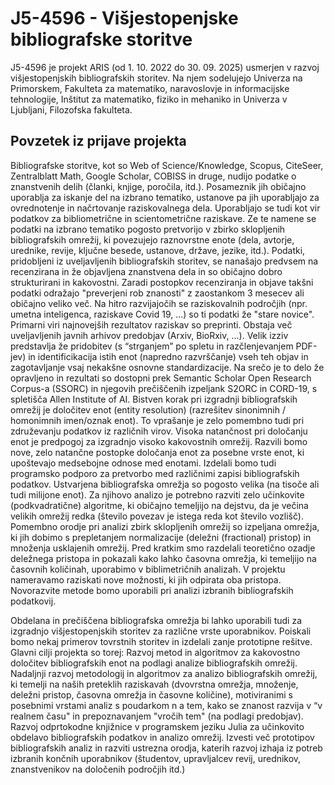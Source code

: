 # J5-4596 - Višjestopenjske bibliografske storitve

J5-4596 je projekt ARIS (od 1. 10. 2022 do 30. 09. 2025) usmerjen v razvoj višjestopenjskih bibliografskih storitev. Na njem sodelujejo
Univerza na Primorskem, Fakulteta za matematiko, naravoslovje in informacijske tehnologije, Inštitut za matematiko, fiziko in mehaniko in
Univerza v Ljubljani, Filozofska fakulteta.

## Povzetek iz prijave projekta

Bibliografske storitve, kot so Web of Science/Knowledge, Scopus, CiteSeer, Zentralblatt
Math, Google Scholar, COBISS in druge, nudijo podatke o znanstvenih delih (članki, knjige,
poročila, itd.). Posameznik jih običajno uporablja za iskanje del na izbrano tematiko,
ustanove pa jih uporabljajo za ovrednotenje in načrtovanje raziskovalnega dela.
Uporabljajo se tudi kot vir podatkov za bibliometrične in scientometrične raziskave. Ze te
namene se podatki na izbrano tematiko pogosto pretvorijo v zbirko sklopljenih bibliografskih
omrežij, ki povezujejo raznovrstne enote (dela, avtorje, urednike, revije, ključne besede,
ustanove, države, jezike, itd.).
Podatki, pridobljeni iz uveljavljenih bibliografskih storitev, se nanašajo predvsem na
recenzirana in že objavljena znanstvena dela in so običajno dobro strukturirani in
kakovostni. Zaradi postopkov recenziranja in objave takšni podatki odražajo "preverjeni rob
znanosti" z zaostankom 3 mesecev ali običajno veliko več. Na hitro razvijajočih se
raziskovalnih področjih (npr. umetna inteligenca, raziskave Covid 19, ...) so ti podatki že
"stare novice".
Primarni viri najnovejših rezultatov raziskav so preprinti. Obstaja več uveljavljenih javnih
arhivov predobjav (Arxiv, BioRxiv, ...). Velik izziv predstavlja že pridobitev (s “strganjem” po
spletu in razčlenjevanjem PDF-jev) in identificikacija istih enot (napredno razvrščanje) vseh
teh objav in zagotavljanje vsaj nekakšne osnovne standardizacije. Na srečo je to delo že
opravljeno in rezultati so dostopni prek Semantic Scholar Open Research Corpus-a (SSORC)
in njegovih prečiščenih izpeljank S2ORC in CORD-19, s spletišča Allen Institute of AI.
Bistven korak pri izgradnji bibliografskih omrežij je določitev enot (entity resolution)
(razrešitev sinonimnih / homonimnih imen/oznak enot). To vprašanje je zelo pomembno tudi
pri združevanju podatkov iz različnih virov. Visoka natančnost pri določanju enot je
predpogoj za izgradnjo visoko kakovostnih omrežij. Razvili bomo nove, zelo natančne
postopke določanja enot za posebne vrste enot, ki upoštevajo medsebojne odnose med
enotami. Izdelali bomo tudi programsko podporo za pretvorbo med različnimi zapisi
bibliografskih podatkov.
Ustvarjena bibliografska omrežja so pogosto velika (na tisoče ali tudi milijone enot). Za
njihovo analizo je potrebno razviti zelo učinkovite (podkvadratične) algoritme, ki običajno
temeljijo na dejstvu, da je večina velikih omrežij redka (število povezav je istega reda kot
število vozlišč).
Pomembno orodje pri analizi zbirk sklopljenih omrežij so izpeljana omrežja, ki jih dobimo s
prepletanjem normalizacije (deležni (fractional) pristop) in množenja usklajenih omrežij.
Pred kratkim smo razdelali teoretično ozadje deležnega pristopa in pokazali kako lahko
časovna omrežja, ki temeljijo na časovnih količinah, uporabimo v biblimetričnih analizah. V
projektu nameravamo raziskati nove možnosti, ki jih odpirata oba pristopa. Novorazvite
metode bomo uporabili pri analizi izbranih bibliografskih podatkovij.

Obdelana in prečiščena bibliografska omrežja bi lahko uporabili tudi za izgradnjo
višjestopenjskih storitev za različne vrste uporabnikov. Poiskali bomo nekaj primerov
tovrstnih storitev in izdelali zanje prototipne rešitve.
Glavni cilji projekta so torej:
Razvoj metod in algoritmov za kakovostno določitev bibliografskih enot na podlagi
analize bibliografskih omrežij.
Nadaljnji razvoj metodologij in algoritmov za analizo bibliografskih omrežij, ki temelji na
naših preteklih raziskavah (dvovrstna omrežja, množenje, deležni pristop, časovna
omrežja in časovne količine), motiviranimi s posebnimi vrstami analiz s poudarkom n a
tem, kako se znanost razvija v “v realnem času" in prepoznavanjem "vročih tem" (na
podlagi predobjav).
Razvoj odprtokodne knjižnice v programskem jeziku Julia za učinkovito obdelavo
bibliografskih podatkov in analizo omrežij.
Izvesti več prototipov bibliografskih analiz in razviti ustrezna orodja, katerih razvoj
izhaja iz potreb izbranih končnih uporabnikov (študentov, upravljalcev revij, urednikov,
znanstvenikov na določenih področjih itd.)
